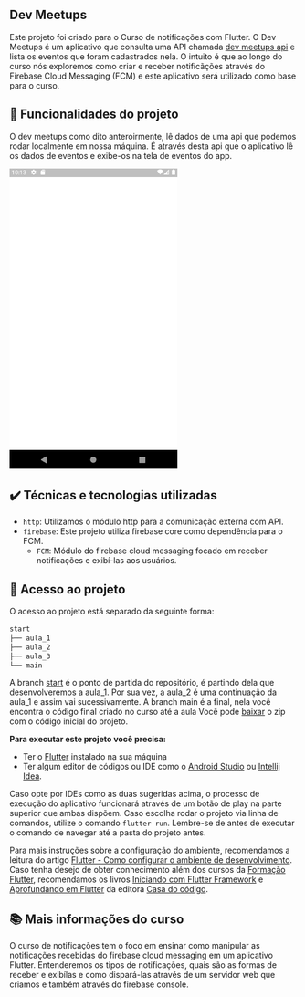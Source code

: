 ## Dev Meetups

Este projeto foi criado para o Curso de notificações com Flutter. 
O Dev Meetups é um aplicativo que consulta uma API chamada [dev meetups api](https://github.com/alura-cursos/dev-meetups-api) e lista os eventos que foram cadastrados nela. O intuito é que ao longo do curso nós exploremos como criar e receber notificãções através do Firebase Cloud Messaging (FCM) e este aplicativo será utilizado como base para o curso.


## 🔨 Funcionalidades do projeto

O dev meetups como dito anteroirmente, lê dados de uma api que podemos rodar localmente em nossa máquina. É através desta api que o aplicativo lê os dados de eventos e exibe-os na tela de eventos do app. 

![Imagem da tela de um emulador android com o aplicativo dev meetups listando dois eventos](devmeetups.gif)


## ✔️ Técnicas e tecnologias utilizadas

- `http`: Utilizamos o módulo http para a comunicação externa com API.
- `firebase`: Este projeto utiliza firebase core como dependência para o FCM.
  - `FCM`: Módulo do firebase cloud messaging focado em receber notificações e exibí-las aos usuários.


## 📁 Acesso ao projeto

O acesso ao projeto está separado da seguinte forma:
```
start
├── aula_1
├── aula_2
├── aula_3
└── main
```

A branch [start](https://github.com/alura-cursos/flutter-notifications/tree/start) é o ponto de partida do repositório, é partindo dela que desenvolveremos a aula_1. Por sua vez, a aula_2 é uma continuação da aula_1 e assim vai sucessivamente. A branch main é a final, nela você encontra o código final criado no curso até a aula
Você pode [baixar](https://github.com/alura-cursos/flutter-notifications/archive/refs/heads/start.zip) o zip com o código inicial do projeto.


**Para executar este projeto você precisa:**

- Ter o [Flutter](https://flutter.dev/docs/get-started/install) instalado na sua máquina
- Ter algum editor de códigos ou IDE como o [Android Studio](https://developer.android.com/studio) ou [Intellij Idea](https://www.jetbrains.com/pt-br/idea/download/). 

Caso opte por IDEs como as duas sugeridas acima, o processo de execução do aplicativo funcionará através de um botão de play na parte superior que ambas dispõem. Caso escolha rodar o projeto via linha de comandos, utilize o comando `flutter run`. Lembre-se de antes de executar o comando de navegar até a pasta do projeto antes. 

Para mais instruções sobre a configuração do ambiente, recomendamos a leitura do artigo [Flutter - Como configurar o ambiente de desenvolvimento](https://www.alura.com.br/artigos/flutter-como-configurar-o-ambiente-de-desenvolvimento). Caso tenha desejo de obter conhecimento além dos cursos da [Formação Flutter](https://www.alura.com.br/formacao-flutter), recomendamos os livros [Iniciando com Flutter Framework](https://www.casadocodigo.com.br/products/livro-flutter) e [Aprofundando em Flutter](https://www.casadocodigo.com.br/products/livro-aprofundando-flutter) da editora [Casa do código](https://www.casadocodigo.com.br/).


## 📚 Mais informações do curso

O curso de notificações tem o foco em ensinar como manipular as notificações recebidas do firebase cloud messaging em um aplicativo Flutter. Entenderemos os tipos de notificações, quais são as formas de receber e exibílas e como dispará-las através de um servidor web que criamos e também através do firebase console.
